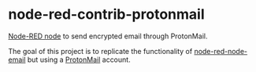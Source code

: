 # node-red-contrib-protonmail
[Node-RED node](https://nodered.org/) to send encrypted email through ProtonMail.

The goal of this project is to replicate the functionality of [node-red-node-email](https://flows.nodered.org/node/node-red-node-email) but using a [ProtonMail](https://protonmail.com) account.
